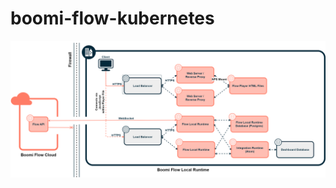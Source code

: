 # boomi-flow-kubernetes



![Boomi Flow Architecture Diagram](artifacts\flow-architecture-diagram.png)

